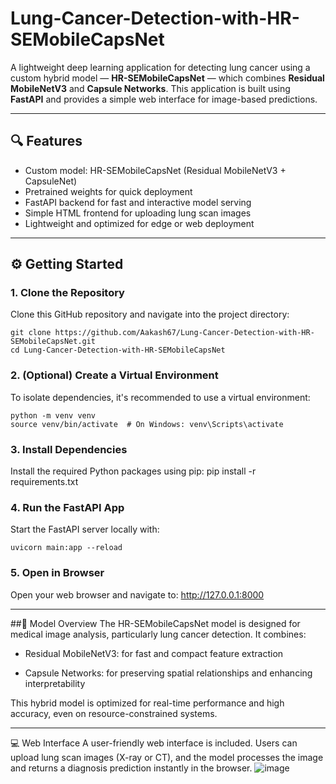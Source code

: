 # Lung-Cancer-Detection-with-HR-SEMobileCapsNet

A lightweight deep learning application for detecting lung cancer using a custom hybrid model — **HR-SEMobileCapsNet** — which combines **Residual MobileNetV3** and **Capsule Networks**. This application is built using **FastAPI** and provides a simple web interface for image-based predictions.

---

## 🔍 Features

- Custom model: HR-SEMobileCapsNet (Residual MobileNetV3 + CapsuleNet)
- Pretrained weights for quick deployment
- FastAPI backend for fast and interactive model serving
- Simple HTML frontend for uploading lung scan images
- Lightweight and optimized for edge or web deployment

---

## ⚙️ Getting Started

### 1. Clone the Repository
Clone this GitHub repository and navigate into the project directory:
```
git clone https://github.com/Aakash67/Lung-Cancer-Detection-with-HR-SEMobileCapsNet.git
cd Lung-Cancer-Detection-with-HR-SEMobileCapsNet
```
### 2. (Optional) Create a Virtual Environment
To isolate dependencies, it's recommended to use a virtual environment:
```
python -m venv venv
source venv/bin/activate  # On Windows: venv\Scripts\activate
```

### 3. Install Dependencies
Install the required Python packages using pip:
pip install -r requirements.txt

### 4. Run the FastAPI App
Start the FastAPI server locally with:
```
uvicorn main:app --reload
```

### 5. Open in Browser
Open your web browser and navigate to: http://127.0.0.1:8000

---

##🧠 Model Overview
The HR-SEMobileCapsNet model is designed for medical image analysis, particularly lung cancer detection. It combines:

- Residual MobileNetV3: for fast and compact feature extraction

- Capsule Networks: for preserving spatial relationships and enhancing interpretability

This hybrid model is optimized for real-time performance and high accuracy, even on resource-constrained systems.

---

💻 Web Interface
A user-friendly web interface is included. Users can upload lung scan images (X-ray or CT), and the model processes the image and returns a diagnosis prediction instantly in the browser.
![image](https://github.com/user-attachments/assets/50627a2f-295b-4050-971a-f68b0f2ab72d)





